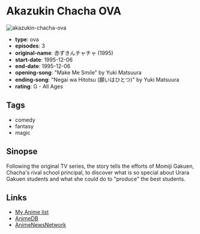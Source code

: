 # Akazukin Chacha OVA

![akazukin-chacha-ova](https://cdn.myanimelist.net/images/anime/1404/95392.jpg)

-   **type**: ova
-   **episodes**: 3
-   **original-name**: 赤ずきんチャチャ (1995)
-   **start-date**: 1995-12-06
-   **end-date**: 1995-12-06
-   **opening-song**: "Make Me Smile" by Yuki Matsuura
-   **ending-song**: "Negai wa Hitotsu (願いはひとつ)" by Yuki Matsuura
-   **rating**: G - All Ages

## Tags

-   comedy
-   fantasy
-   magic

## Sinopse

Following the original TV series, the story tells the efforts of Momiji Gakuen, Chacha's rival school principal, to discover what is so special about Urara Gakuen students and what she could do to "produce" the best students.

## Links

-   [My Anime list](https://myanimelist.net/anime/367/Akazukin_Chacha_OVA)
-   [AnimeDB](http://anidb.info/perl-bin/animedb.pl?show=anime&aid=869)
-   [AnimeNewsNetwork](http://www.animenewsnetwork.com/encyclopedia/anime.php?id=2056)
